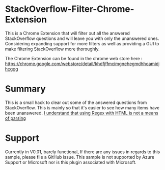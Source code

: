 # StackOverflow-Filter-Chrome-Extension
This is a Chrome Extension that will filter out all the answered StackOverflow questions and will leave you with only the unanswered ones. Considering expanding support for more filters as well as providing a GUI to make filtering StackOverflow more thoroughly.

The Chrome Extension can be found in the chrome web store here : https://chrome.google.com/webstore/detail/khdfjffmcimgnehegmdhhoamidjhcgog

# Summary
This is a small hack to clear out some of the answered questions from StackOverflow. This is mainly so that it's easier to see how many items have been unanswered. [I understand that using Regex with HTML is not a means of parsing][1]

# Support
Currently in V0.01, barely functional,
If there are any issues in regards to this sample, please file a GitHub issue. This sample is not supported by Azure Support or Microsoft nor is this plugin associated with Microsoft. 

[1]:https://stackoverflow.com/questions/1732348/regex-match-open-tags-except-xhtml-self-contained-tags
